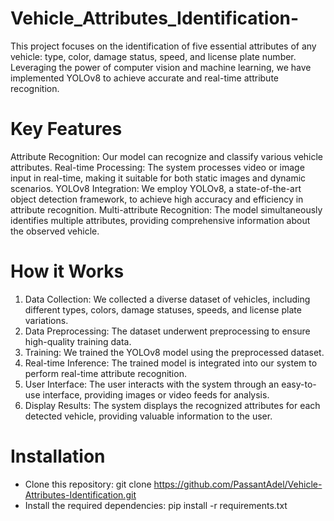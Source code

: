 # Vehicle_Attributes_Identification-
This project focuses on the identification of five essential attributes of any vehicle: type, color, damage status, speed, and license plate number. 
Leveraging the power of computer vision and machine learning, we have implemented YOLOv8 to achieve accurate and real-time attribute recognition.

# Key Features
Attribute Recognition: Our model can recognize and classify various vehicle attributes.
Real-time Processing: The system processes video or image input in real-time, making it suitable for both static images and dynamic scenarios.
YOLOv8 Integration: We employ YOLOv8, a state-of-the-art object detection framework, to achieve high accuracy and efficiency in attribute recognition.
Multi-attribute Recognition: The model simultaneously identifies multiple attributes, providing comprehensive information about the observed vehicle.

# How it Works
1. Data Collection: We collected a diverse dataset of vehicles, including different types, colors, damage statuses, speeds, and license plate variations.
2. Data Preprocessing: The dataset underwent preprocessing to ensure high-quality training data.
3. Training: We trained the YOLOv8 model using the preprocessed dataset.
4. Real-time Inference: The trained model is integrated into our system to perform real-time attribute recognition.
5. User Interface: The user interacts with the system through an easy-to-use interface, providing images or video feeds for analysis.
6. Display Results: The system displays the recognized attributes for each detected vehicle, providing valuable information to the user.

# Installation
* Clone this repository: git clone https://github.com/PassantAdel/Vehicle-Attributes-Identification.git
* Install the required dependencies: pip install -r requirements.txt
